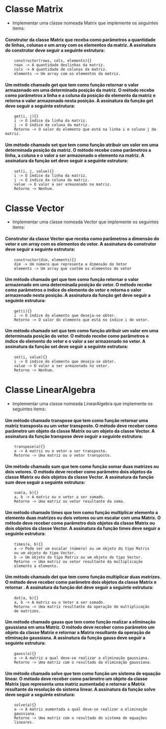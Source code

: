# Classe Matrix
- Implementar uma classe nomeada Matrix que implemente os seguintes items:

#### Construtor da classe Matrix que receba como parâmetros a quantidade de linhas, colunas e um array com os elementos da matriz. A assinatura do construtor deve seguir a seguinte estrutura:

```
    constructor(rows, cols, elements){}
    rows -> A quantidade deslinhas da matriz.
    cols -> A quantidade de colunas da matriz.
    elements -> Um array com os elementos da matriz.
```

#### Um método chamado get que tem como função retornar o valor armazenado em uma determinada posição da matriz. O método recebe como parâmetros a linha e a coluna da posição do elemento da matriz e retorna o valor armazenado nesta posição. A assinatura da função get deve seguir a seguinte estrutura:

```
    get(i, j){}
    i -> O índice da linha da matriz.
    j -> O índice da coluna da matriz.
    Retorno -> O valor do elemento que está na linha i e coluna j da matriz.
```

#### Um método chamado set que tem como função atribuir um valor em uma determinada posição da matriz. O método recebe como parâmetros a linha, a coluna e o valor a ser armazenado o elemento na matriz. A assinatura da função set deve seguir a seguinte estrutura:

```
    set(i, j, value){}
    i -> O índice da linha da matriz.
    j -> O índice da coluna da matriz.
    value -> O valor a ser armazenado na matriz.
    Retorno -> Nenhum.
```

# Classe Vector
- Implementar uma classe nomeada Vector que implemente os seguintes items:

#### Construtor da classe Vector que receba como parâmetros a dimensão do vetor e um array com os elementos do vetor. A assinatura do construtor deve seguir a seguinte estrutura:

```
    constructor(dim, elements){}
    dim -> Um número que representa a dimensão do Vetor
    elements -> Um array que contém os elementos do vetor
```

#### Um método chamado get que tem como função retornar o valor armazenado em uma determinada posição do vetor. O método recebe como parâmetros o índice do elemento do vetor e retorna o valor armazenado nesta posição. A assinatura da função get deve seguir a seguinte estrutura:

```
    get(i){}
    i -> O índice do elemento que deseja-se obter.
    Retorno -> O valor do elemento que está no índice i do vetor.
```

#### Um método chamado set que tem como função atribuir um valor em uma determinada posição do vetor. O método recebe como parâmetros o índice do elemento do vetor e o valor a ser armazenado no vetor. A assinatura da função set deve seguir a seguinte estrutura:

```
    set(i, value){}
    i -> O índice do elemento que deseja-se obter.
    value -> O valor a ser armazenado no vetor.
    Retorno -> Nenhum.
```

# Classe LinearAlgebra
- Implementar uma classe nomeada LinearAlgebra que implemente os seguintes items:

#### Um método chamado transpose que tem como função retornar uma matriz transposta ou um vetor transposto. O método deve receber como parâmetro um objeto da classe Matrix ou um objeto da classe Vector. A assinatura da função transpose deve seguir a seguinte estrutura:

```
    transpose(a){}
    a -> A matriz ou o vetor a ser transposto.
    Retorno -> Uma matriz ou o vetor transposto.
```

#### Um método chamado sum que tem como função somar duas matrizes ou dois vetores. O método deve receber como parâmetro dois objetos da classe Matrix ou dois objetos da classe Vector. A assinatura da função sum deve seguir a seguinte estrutura:

```
    sum(a, b){}
    a, b -> A matriz ou o vetor a ser somado.
    Retorno -> Uma matriz ou vetor resultante da soma.
```

#### Um método chamado times que tem como função multiplicar elemento a elemento duas matrizes ou dois vetores ou um escalar com uma Matrix. O método deve receber como parâmetro dois objetos da classe Matrix ou dois objetos da classe Vector. A assinatura da função times deve seguir a seguinte estrutura:

```
    times(a, b){}
    a -> Pode ser um escalar (número) ou um objeto do tipo Matrix
    ou um objeto do tipo Vector.
    b -> Um objeto do tipo Matrix ou um objeto do tipo Vector.
    Retorno -> Uma matriz ou vetor resultante da multiplicação
    elemento a elemento.
```

#### Um método chamado dot que tem como função multiplicar duas matrizes. O método deve receber como parâmetro dois objetos da classe Matrix e retornar . A assinatura da função dot deve seguir a seguinte estrutura:

```
    dot(a, b){}
    a, b -> A matriz ou o Vetor a ser somado.
    Retorno -> Uma matriz resultante da operação de multiplicação
    de matrizes.
```

#### Um método chamado gauss que tem como função realizar a eliminação gaussiana em uma Matriz. O método deve receber como parâmetro um objeto da classe Matrix e retornar a Matrix resultante da operação de eliminação gaussiana. A assinatura da função gauss deve seguir a seguinte estrutura:

```
    gauss(a){}
    a -> A matriz a qual deve-se realizar a eliminação gaussiana.
    Retorno -> Uma matriz com o resultado da eliminação gaussiana.
```

#### Um método chamado solve que tem como função um sistema de equação linear. O método deve receber como parâmetro um objeto da classe Matrix (que representa uma matriz aumentada) e retornar a Matrix resultante da resolução do sistema linear. A assinatura da função solve deve seguir a seguinte estrutura:

```
    solve(a){}
    a -> A matriz aumentada a qual deve-se realizar a eliminação
    gaussiana.
    Retorno -> Uma matriz com o resultado do sistema de equações
    lineares.
```